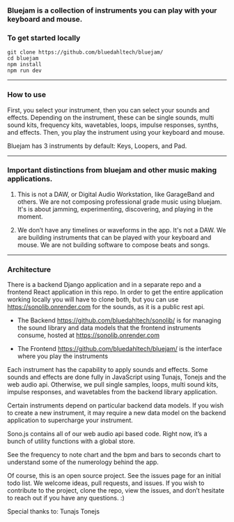 ### Bluejam is a collection of instruments you can play with your keyboard and mouse.

### To get started locally

```
git clone https://github.com/bluedahltech/bluejam/
cd bluejam
npm install
npm run dev
```


----------

### How to use

First, you select your instrument, then you can select your sounds and effects. Depending on the instrument, these can be single sounds, multi sound kits, frequency kits, wavetables, loops, impulse responses, synths, and effects. Then, you play the instrument using your keyboard and mouse.

Bluejam has 3 instruments by default: Keys, Loopers, and Pad. 

----------

### Important distinctions from bluejam and other music making applications.

1. This is not a DAW, or Digital Audio Workstation, like GarageBand and others. We are not composing professional grade music using bluejam. It's is about jamming, experimenting, discovering, and playing in the moment.

2. We don’t have any timelines or waveforms in the app. It's not a DAW. We are building instruments that can be played with your keyboard and mouse. We are not building software to compose beats and songs. 

----------

### Architecture 

There is a backend Django application and in a separate repo and a frontend React application in this repo. In order to get the entire application working locally you will have to clone both, but you can use https://sonolib.onrender.com for the sounds, as it is a public rest api. 

  - The Backend https://github.com/bluedahltech/sonolib/ is for managing the sound library and data models that the frontend instruments consume, hosted at https://sonolib.onrender.com

  - The Frontend https://github.com/bluedahltech/bluejam/ is the interface where you play the instruments

Each instrument has the capability to apply sounds and effects. Some sounds and effects are done fully in JavaScript using Tunajs, Tonejs and the web audio api. Otherwise, we pull single samples, loops, multi sound kits, impulse responses, and wavetables from the backend library application. 

Certain instruments depend on particular backend data models. If you wish to create a new instrument, it may require a new data model on the backend application to supercharge your instrument.

Sono.js contains all of our web audio api based code. Right now, it’s a bunch of utility functions with a global store.

See the frequency to note chart and the bpm and bars to seconds chart to understand some of the numerology behind the app.

Of course, this is an open source project. See the issues page for an initial todo list. We welcome ideas, pull requests, and issues. If you wish to contribute to the project, clone the repo, view the issues, and don’t hesitate to reach out if you have any questions. :)

Special thanks to:
Tunajs
Tonejs
